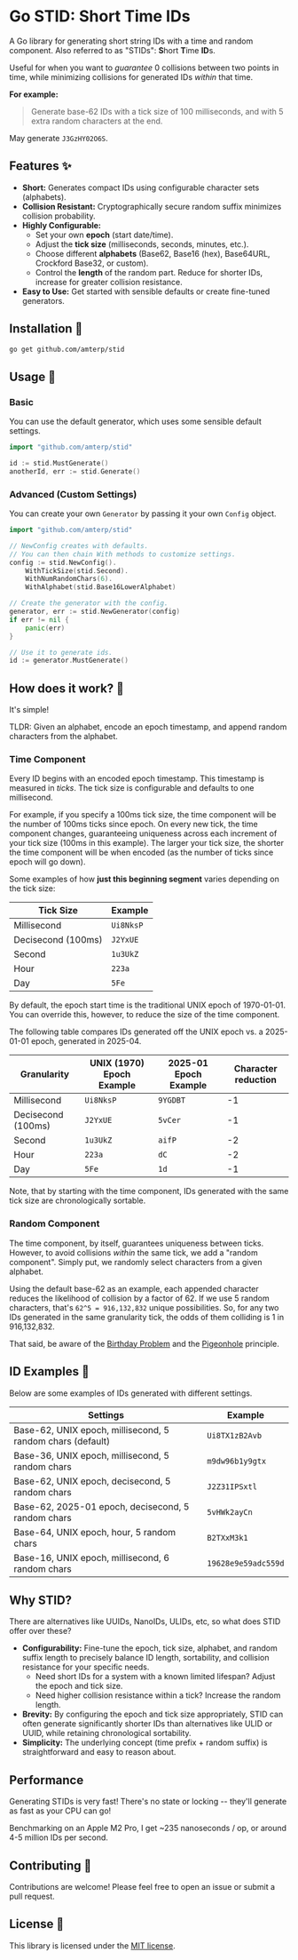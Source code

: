 # Go STID: Short Time IDs

A Go library for generating short string IDs with a time and random component. Also referred to as "STIDs": **S**hort **T**ime **ID**s.

Useful for when you want to *guarantee* 0 collisions between two points in time, while minimizing collisions for
generated IDs *within* that time.

**For example:**

> Generate base-62 IDs with a tick size of 100 milliseconds, and with 5 extra random characters at the end.

May generate `J3GzHY02O6S`.

## Features ✨

- **Short:** Generates compact IDs using configurable character sets (alphabets).
- **Collision Resistant:** Cryptographically secure random suffix minimizes collision probability.
- **Highly Configurable:**
  - Set your own **epoch** (start date/time).
  - Adjust the **tick size** (milliseconds, seconds, minutes, etc.).
  - Choose different **alphabets** (Base62, Base16 (hex), Base64URL, Crockford Base32, or custom).
  - Control the **length** of the random part. Reduce for shorter IDs, increase for greater collision resistance.
- **Easy to Use:** Get started with sensible defaults or create fine-tuned generators.

## Installation 🚀

```sh
go get github.com/amterp/stid
```

## Usage 🔨

### Basic

You can use the default generator, which uses some sensible default settings.

```go
import "github.com/amterp/stid"

id := stid.MustGenerate()
anotherId, err := stid.Generate()
```

### Advanced (Custom Settings)

You can create your own `Generator` by passing it your own `Config` object.

```go
import "github.com/amterp/stid"

// NewConfig creates with defaults.
// You can then chain With methods to customize settings.
config := stid.NewConfig().
	WithTickSize(stid.Second).
	WithNumRandomChars(6).
	WithAlphabet(stid.Base16LowerAlphabet)

// Create the generator with the config.
generator, err := stid.NewGenerator(config)
if err != nil {
    panic(err)
}

// Use it to generate ids.
id := generator.MustGenerate()
```

## How does it work? 🤔

It's simple!

TLDR: Given an alphabet, encode an epoch timestamp, and append random characters from the alphabet.

### Time Component

Every ID begins with an encoded epoch timestamp. This timestamp is measured in *ticks*. The tick size is configurable
and defaults to one millisecond.

For example, if you specify a 100ms tick size, the time component will be the number of 100ms ticks since epoch.
On every new tick, the time component changes, guaranteeing uniqueness across each increment of your tick size (100ms in this example).
The larger your tick size, the shorter the time component will be when encoded (as the number of ticks since epoch will go down).

Some examples of how **just this beginning segment** varies depending on the tick size:

| Tick Size          | Example   |
|--------------------|-----------|
| Millisecond        | `Ui8NksP` |
| Decisecond (100ms) | `J2YxUE`  |
| Second             | `1u3UkZ`  |
| Hour               | `223a`    |
| Day                | `5Fe`     |

By default, the epoch start time is the traditional UNIX epoch of 1970-01-01. You can override this, however, to reduce
the size of the time component.

The following table compares IDs generated off the UNIX epoch vs. a 2025-01-01 epoch, generated in 2025-04.

| Granularity        | UNIX (1970) Epoch Example | 2025-01 Epoch Example | Character reduction |
|--------------------|---------------------------|-----------------------|---------------------|
| Millisecond        | `Ui8NksP`                 | `9YGDBT`              | -1                  |
| Decisecond (100ms) | `J2YxUE`                  | `5vCer`               | -1                  |
| Second             | `1u3UkZ`                  | `aifP`                | -2                  |
| Hour               | `223a`                    | `dC`                  | -2                  |
| Day                | `5Fe`                     | `1d`                  | -1                  |

Note, that by starting with the time component, IDs generated with the same tick size are chronologically sortable.

### Random Component

The time component, by itself, guarantees uniqueness between ticks. However, to avoid collisions
*within* the same tick, we add a "random component". Simply put, we randomly select characters from a given alphabet.

Using the default base-62 as an example, each appended character reduces the likelihood of collision by a factor of 62.
If we use 5 random characters, that's `62^5 = 916,132,832` unique possibilities. So, for any two IDs generated in the same granularity tick, the odds of them
colliding is 1 in 916,132,832.

That said, be aware of the [Birthday Problem](https://en.wikipedia.org/wiki/Birthday_problem) and
the [Pigeonhole](https://en.wikipedia.org/wiki/Pigeonhole_principle) principle.

## ID Examples 📗

Below are some examples of IDs generated with different settings.

| Settings                                                   | Example             |
|------------------------------------------------------------|---------------------|
| Base-62, UNIX epoch, millisecond, 5 random chars (default) | `Ui8TX1zB2Avb`      |
| Base-36, UNIX epoch, millisecond, 5 random chars           | `m9dw96b1y9gtx`     |
| Base-62, UNIX epoch, decisecond, 5 random chars            | `J2Z31IPSxtl`       |
| Base-62, 2025-01 epoch, decisecond, 5 random chars         | `5vHWk2ayCn`        |
| Base-64, UNIX epoch, hour, 5 random chars                  | `B2TXxM3k1`         |
| Base-16, UNIX epoch, millisecond, 6 random chars           | `19628e9e59adc559d` |

## Why STID?

There are alternatives like UUIDs, NanoIDs, ULIDs, etc, so what does STID offer over these?

- **Configurability:** Fine-tune the epoch, tick size, alphabet, and random suffix length to precisely balance ID length, sortability, and collision resistance for your specific needs.
  - Need short IDs for a system with a known limited lifespan? Adjust the epoch and tick size.
  - Need higher collision resistance within a tick? Increase the random length.
- **Brevity:** By configuring the epoch and tick size appropriately, STID can often generate significantly shorter IDs than alternatives like ULID or UUID, while retaining chronological sortability.
- **Simplicity:** The underlying concept (time prefix + random suffix) is straightforward and easy to reason about.

## Performance

Generating STIDs is very fast! There's no state or locking -- they'll generate as fast as your CPU can go!

Benchmarking on an Apple M2 Pro, I get ~235 nanoseconds / op, or around 4-5 million IDs per second.

## Contributing 🙏

Contributions are welcome! Please feel free to open an issue or submit a pull request.

## License 📜

This library is licensed under the [MIT license](./LICENSE).
